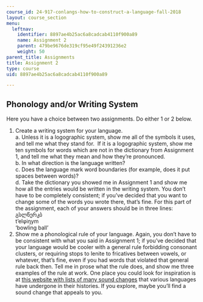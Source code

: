 ```yaml
---
course_id: 24-917-conlangs-how-to-construct-a-language-fall-2018
layout: course_section
menu:
  leftnav:
    identifier: 8897ae4b25ac6a8cadcab4110f900a89
    name: Assignment 2
    parent: 479be9676de319cf95e49f24391236e2
    weight: 50
parent_title: Assignments
title: Assignment 2
type: course
uid: 8897ae4b25ac6a8cadcab4110f900a89

---
```


Phonology and/or Writing System
-------------------------------

Here you have a choice between two assignments. Do either 1 or 2 below.

1.  Create a writing system for your language.  
    a. Unless it is a logographic system, show me all of the symbols it uses, and tell me what they stand for.  If it is a logographic system, show me ten symbols for words which are not in the dictionary from Assignment 1, and tell me what they mean and how they’re pronounced.  
    b. In what direction is the language written?  
    c. Does the language mark word boundaries (for example, does it put spaces between words)?  
    d. Take the dictionary you showed me in Assignment 1 and show me how all the entries would be written in the writing system. You don’t have to be completely consistent; if you’ve decided that you want to change some of the words you wrote there, that’s fine. For this part of the assignment, each of your answers should be in three lines:  
    გსლწერკბ  
    t’elφiŋym  
    ‘bowling ball’
2.  Show me a phonological rule of your language. Again, you don’t have to be consistent with what you said in Assignment 1; if you’ve decided that your language would be cooler with a general rule forbidding consonant clusters, or requiring stops to lenite to fricatives between vowels, or whatever, that’s fine, even if you had words that violated that general rule back then. Tell me in prose what the rule does, and show me three examples of the rule at work. One place you could look for inspiration is at [this website with lists of many sound changes](https://chridd.nfshost.com/diachronica/) that various languages have undergone in their histories. If you explore, maybe you’ll find a sound change that appeals to you.